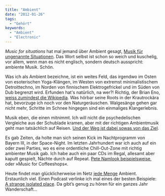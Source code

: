 ```yaml
---
title: "Ambient"
date: "2012-01-26"
tags:
  - "Gehört"
keywords:
  - "Ambient"
  - "Electronic"
---
```


_Music for situations_ hat mal jemand über Ambient gesagt, [Musik für ungenannte Situationen](https://www.youtube.com/watch?v=dX4gk618jTc). Das Wort selbst ist schon so weich und kuschelig, vor allem, wenn man es nicht englisch, sondern deutsch ausspricht: ambiente Musik. Schön.

Was ich als Ambient bezeichne, ist ein weites Feld, das irgendwo im Osten von esoterischen Yoga-Klängen, im Westen von extremst minimalistischem Detroittechno, im Norden von finnischem Elektrogefrickel und im Süden von Dub begrenzt wird. Erfunden hat's natürlich, na wer?! Richtig, der Brian Eno, [weiss zumindest die Wikipedia](http://de.wikipedia.org/wiki/Ambient#Geschichte). Was hörbar seine Roots in der Krautrockära hat, bevorzuge ich noch vor den Naturgeräuschen. Walgesänge gehen gar nicht mehr, Schritte im Schnee hingegen sind ein einmaliges Klangerlebnis.

Musik eben, die einen mitnimmt. Ich will nicht die psychedelischen Vergleiche aus der Schublade kramen, aber mit der richtigen Ambientmusik geht man tatsächlich auf Reisen. [Und der Weg ist dabei sowas von das Ziel](https://www.youtube.com/watch?v=LVvRxLWYp8E).

Es gab Zeiten, da holte man sich seinen Kick im Nachtprogramm von Bayern III, in der Space-Night. Im letzten Jahrhundert war ich auch auf ein oder zwei Parties, wo es eine ordentliche Chill-Out-Zone mit richtig ambienter Musik gab. Ich habe auch ein paar CDs im Regal, allesamt aber kaputt gespielt, Nächte durch auf Repeat. [Pete Namlook beispielsweise](https://www.youtube.com/watch?v=zseiacTHIXM), oder »Music for Coffeeshops«.

Heute findet man glücklicherweise im Netz [jede Menge](http://www.phlow.de/netlabels/index.php/Category:Ambient) Ambient. Erstaunlich viel. Einen Podcast verlinke ich mal eines der besten Beispiele: [A strange isolated place](http://astrangelyisolatedplace.com/category/asip-podcast/#!/page/1). Da gibt’s genug zu hören für ein ganzes Jahr Wanderschaft...
